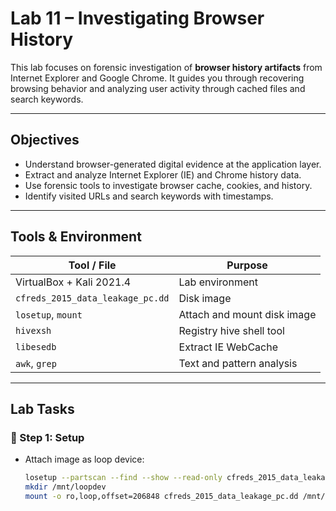 #  Lab 11 – Investigating Browser History

This lab focuses on forensic investigation of **browser history artifacts** from Internet Explorer and Google Chrome. It guides you through recovering browsing behavior and analyzing user activity through cached files and search keywords.

---

##  Objectives

- Understand browser-generated digital evidence at the application layer.
- Extract and analyze Internet Explorer (IE) and Chrome history data.
- Use forensic tools to investigate browser cache, cookies, and history.
- Identify visited URLs and search keywords with timestamps.

---

##  Tools & Environment

| Tool / File | Purpose |
|-------------|---------|
| VirtualBox + Kali 2021.4 | Lab environment |
| `cfreds_2015_data_leakage_pc.dd` | Disk image |
| `losetup`, `mount` | Attach and mount disk image |
| `hivexsh` | Registry hive shell tool |
| `libesedb` | Extract IE WebCache |
| `awk`, `grep` | Text and pattern analysis |

---

##  Lab Tasks

### 🔹 Step 1: Setup

- Attach image as loop device:
  ```bash
  losetup --partscan --find --show --read-only cfreds_2015_data_leakage_pc.dd
  mkdir /mnt/loopdev
  mount -o ro,loop,offset=206848 cfreds_2015_data_leakage_pc.dd /mnt/loopdev
